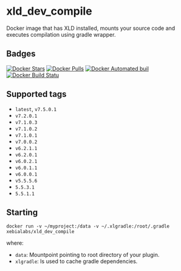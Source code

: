 # xld_dev_compile #

Docker image that has XLD installed, mounts your source code and executes compilation using gradle wrapper.

## Badges ##
[![Docker Stars](https://img.shields.io/docker/stars/xebialabs/xld_dev_compile.svg)]()
[![Docker Pulls](https://img.shields.io/docker/pulls/xebialabs/xld_dev_compile.svg)]()
[![Docker Automated buil](https://img.shields.io/docker/automated/xebialabs/xld_dev_compile.svg)]()
[![Docker Build Statu](https://img.shields.io/docker/build/xebialabs/xld_dev_compile.svg)]()


## Supported tags ##

+ `latest`, `v7.5.0.1`
+ `v7.2.0.1`
+ `v7.1.0.3`
+ `v7.1.0.2`
+ `v7.1.0.1`
+ `v7.0.0.2`
+ `v6.2.1.1`
+ `v6.2.0.1`
+ `v6.0.2.1`
+ `v6.0.1.1`
+ `v6.0.0.1`
+ `v5.5.5.6`
+ `5.5.3.1`
+ `5.5.1.1`

## Starting ##

```
docker run -v ~/myproject:/data -v ~/.xlgradle:/root/.gradle xebialabs/xld_dev_compile
```

where:

* `data`: Mountpoint pointing to root directory of your plugin.
* `xlgradle`: Is used to cache gradle dependencies.

